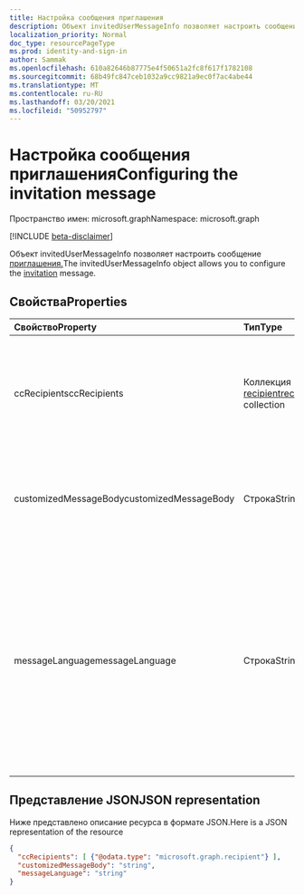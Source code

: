 ```yaml
---
title: Настройка сообщения приглашения
description: Объект invitedUserMessageInfo позволяет настроить сообщение приглашения.
localization_priority: Normal
doc_type: resourcePageType
ms.prod: identity-and-sign-in
author: Sammak
ms.openlocfilehash: 610a82646b87775e4f50651a2fc8f617f1782108
ms.sourcegitcommit: 68b49fc847ceb1032a9cc9821a9ec0f7ac4abe44
ms.translationtype: MT
ms.contentlocale: ru-RU
ms.lasthandoff: 03/20/2021
ms.locfileid: "50952797"
---
```

# <a name="configuring-the-invitation-message"></a><span data-ttu-id="8ff17-103">Настройка сообщения приглашения</span><span class="sxs-lookup"><span data-stu-id="8ff17-103">Configuring the invitation message</span></span>

<span data-ttu-id="8ff17-104">Пространство имен: microsoft.graph</span><span class="sxs-lookup"><span data-stu-id="8ff17-104">Namespace: microsoft.graph</span></span>

[!INCLUDE [beta-disclaimer](../../includes/beta-disclaimer.md)]

<span data-ttu-id="8ff17-105">Объект invitedUserMessageInfo позволяет настроить сообщение [приглашения.](invitation.md)</span><span class="sxs-lookup"><span data-stu-id="8ff17-105">The invitedUserMessageInfo object allows you to configure the [invitation](invitation.md) message.</span></span>


## <a name="properties"></a><span data-ttu-id="8ff17-106">Свойства</span><span class="sxs-lookup"><span data-stu-id="8ff17-106">Properties</span></span>
| <span data-ttu-id="8ff17-107">Свойство</span><span class="sxs-lookup"><span data-stu-id="8ff17-107">Property</span></span>     | <span data-ttu-id="8ff17-108">Тип</span><span class="sxs-lookup"><span data-stu-id="8ff17-108">Type</span></span>   |<span data-ttu-id="8ff17-109">Описание</span><span class="sxs-lookup"><span data-stu-id="8ff17-109">Description</span></span>|
|:---------------|:--------|:----------|
|<span data-ttu-id="8ff17-110">ccRecipients</span><span class="sxs-lookup"><span data-stu-id="8ff17-110">ccRecipients</span></span>|<span data-ttu-id="8ff17-111">Коллекция [recipient](recipient.md)</span><span class="sxs-lookup"><span data-stu-id="8ff17-111">[recipient](recipient.md) collection</span></span>|<span data-ttu-id="8ff17-112">Дополнительные получатели, в которые должно быть отправлено приглашение.</span><span class="sxs-lookup"><span data-stu-id="8ff17-112">Additional recipients the invitation message should be sent to.</span></span> <span data-ttu-id="8ff17-113">В настоящее время поддерживается только один дополнительный получатель.</span><span class="sxs-lookup"><span data-stu-id="8ff17-113">Currently only 1 additional recipient is supported.</span></span>|
|<span data-ttu-id="8ff17-114">customizedMessageBody</span><span class="sxs-lookup"><span data-stu-id="8ff17-114">customizedMessageBody</span></span>|<span data-ttu-id="8ff17-115">Строка</span><span class="sxs-lookup"><span data-stu-id="8ff17-115">String</span></span>|<span data-ttu-id="8ff17-116">Настраиваемый текст сообщения, который необходимо отправить, если не нужно сообщение по умолчанию.</span><span class="sxs-lookup"><span data-stu-id="8ff17-116">Customized message body you want to send if you don't want the default message.</span></span>|
|<span data-ttu-id="8ff17-117">messageLanguage</span><span class="sxs-lookup"><span data-stu-id="8ff17-117">messageLanguage</span></span>|<span data-ttu-id="8ff17-118">Строка</span><span class="sxs-lookup"><span data-stu-id="8ff17-118">String</span></span>|<span data-ttu-id="8ff17-119">Язык, на который нужно отправить сообщение по умолчанию.</span><span class="sxs-lookup"><span data-stu-id="8ff17-119">The language you want to send the default message in.</span></span> <span data-ttu-id="8ff17-120">Если задан настраиваемыйMessageBody, это свойство игнорируется, и сообщение отправляется с помощью настраиваемогоMessageBody.</span><span class="sxs-lookup"><span data-stu-id="8ff17-120">If the customizedMessageBody is specified, this property is ignored, and the message is sent using the customizedMessageBody.</span></span> <span data-ttu-id="8ff17-121">Формат языка должен быть в ISO 639.</span><span class="sxs-lookup"><span data-stu-id="8ff17-121">The language format should be in ISO 639.</span></span> <span data-ttu-id="8ff17-122">По умолчанию — en-US.</span><span class="sxs-lookup"><span data-stu-id="8ff17-122">The default is en-US.</span></span>|

## <a name="json-representation"></a><span data-ttu-id="8ff17-123">Представление JSON</span><span class="sxs-lookup"><span data-stu-id="8ff17-123">JSON representation</span></span>
<span data-ttu-id="8ff17-124">Ниже представлено описание ресурса в формате JSON.</span><span class="sxs-lookup"><span data-stu-id="8ff17-124">Here is a JSON representation of the resource</span></span>

<!-- {"blockType": "resource", "@odata.type": "microsoft.graph.invitedUserMessageInfo"} -->
```json
{
  "ccRecipients": [ {"@odata.type": "microsoft.graph.recipient"} ],
  "customizedMessageBody": "string",
  "messageLanguage": "string"
}
```

<!-- uuid: 8fcb5dbc-d5aa-4681-8e31-b001d5168d79
2016-22-25 14:57:30 UTC -->
<!--
{
  "type": "#page.annotation",
  "description": "invitedUserMessageInfo resource",
  "keywords": "",
  "section": "documentation",
  "tocPath": "",
  "suppressions": []
}
-->


